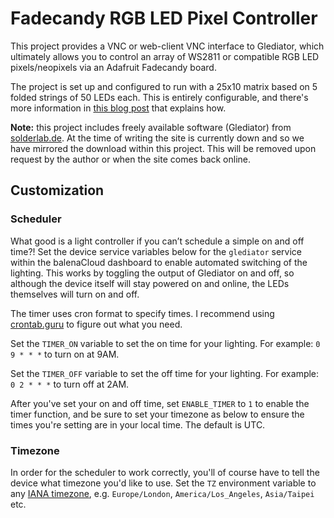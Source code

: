 # Fadecandy RGB LED Pixel Controller

This project provides a VNC or web-client VNC interface to Glediator, which ultimately allows you to control an array of WS2811 or compatible RGB LED pixels/neopixels via an Adafruit Fadecandy board.

The project is set up and configured to run with a 25x10 matrix based on 5 folded strings of 50 LEDs each. This is entirely configurable, and there's more information in [this blog post](https://www.balena.io/blog/build-festive-lighting-for-the-holidays-with-balena/) that explains how.

**Note:** this project includes freely available software (Glediator) from [solderlab.de](https://solderlab.de). At the time of writing the site is currently down and so we have mirrored the download within this project. This will be removed upon request by the author or when the site comes back online.

## Customization

### Scheduler

What good is a light controller if you can’t schedule a simple on and off time?! Set the device service variables below for the `glediator` service within the balenaCloud dashboard to enable automated switching of the lighting. This works by toggling the output of Glediator on and off, so although the device itself will stay powered on and online, the LEDs themselves will turn on and off.

The timer uses cron format to specify times. I recommend using [crontab.guru](https://crontab.guru/) to figure out what you need.

Set the `TIMER_ON` variable to set the on time for your lighting. For example: `0 9 * * *` to turn on at 9AM.

Set the `TIMER_OFF` variable to set the off time for your lighting. For example: `0 2 * * *` to turn off at 2AM.

After you've set your on and off time, set `ENABLE_TIMER` to `1` to enable the timer function, and be sure to set your timezone as below to ensure the times you're setting are in your local time. The default is UTC.

### Timezone

In order for the scheduler to work correctly, you'll of course have to tell the device what timezone you'd like to use. Set the `TZ` environment variable to any [IANA timezone](https://en.wikipedia.org/wiki/List_of_tz_database_time_zones), e.g. `Europe/London`, `America/Los_Angeles`, `Asia/Taipei` etc.